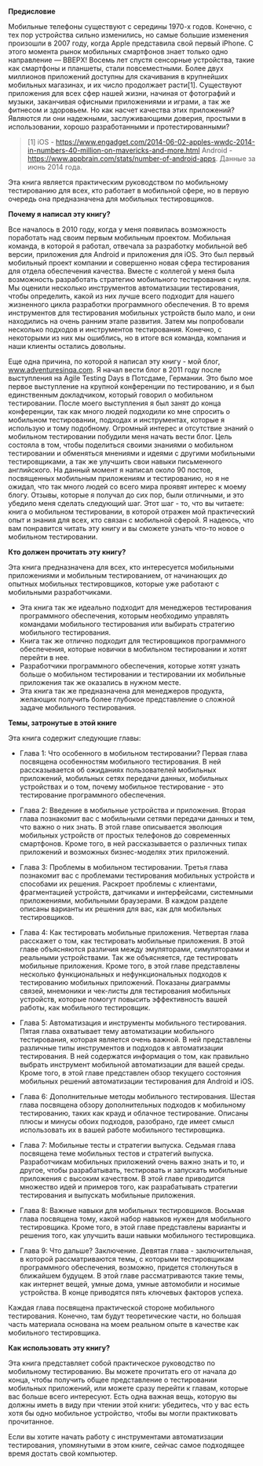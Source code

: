**Предисловие**

Мобильные телефоны существуют с середины 1970-х годов. Конечно, с тех пор устройства сильно изменились, но самые большие
изменения произошли в 2007 году, когда Apple представила свой первый iPhone. С этого момента рынок мобильных смартфонов
знает только одно направление — ВВЕРХ! Восемь лет спустя сенсорные устройства, такие как смартфоны и планшеты, стали
повсеместными. Более двух миллионов приложений доступны для скачивания в крупнейших мобильных магазинах, и их число
продолжает расти[1]. Существуют приложения для всех сфер нашей жизни, начиная от фотографий и музыки, заканчивая офисными
приложениями и играми, а так же фитнесом и здоровьем. Но как насчет качества этих приложений? Являются ли они надежными,
заслуживающими доверия, простыми в использовании, хорошо разработанными и протестированными?

> [1]  iOS - https://www.engadget.com/2014-06-02-apples-wwdc-2014-in-numbers-40-million-on-mavericks-and-more.html 
> Android - https://www.appbrain.com/stats/number-of-android-apps.
> Данные за июнь 2014 года.

Эта книга является практическим руководством по мобильному тестированию для всех, кто работает в мобильной сфере, но в
первую очередь она предназначена для мобильных тестировщиков.

**Почему я написал эту книгу?**

Все началось в 2010 году, когда у меня появилась возможность поработать над своим первым мобильным
проектом. Мобильная команда, в которой я работал, отвечала за разработку мобильной веб версии, приложения для Android и
приложения для iOS. Это был первый мобильный проект компании и совершенно новая сфера тестирования для отдела обеспечения
качества. Вместе с коллегой у меня была возможность разработать стратегию мобильного тестирования с нуля. Мы оценили
несколько инструментов автоматизации тестирования, чтобы определить, какой из них лучше всего подходит для нашего
жизненного цикла разработки программного обеспечения. В то время инструментов для тестирования мобильных устройств было
мало, и они находились на очень ранним этапе развития. Затем мы попробовали несколько подходов и инструментов тестирования.
Конечно, с некоторыми из них мы ошиблись, но в итоге вся команда, компания и наши клиенты остались довольны.

Еще одна причина, по которой я написал эту книгу - мой блог, www.adventuresinqa.com. Я начал вести блог в 2011 году после 
выступления на Agile Testing Days в Потсдаме, Германии. Это было мое первое выступление на крупной конференции по тестированию, 
и я был единственным докладчиком, который говорил о мобильном тестировании. После моего выступления я был занят до конца 
конференции, так как много людей подходили ко мне спросить о мобильном тестировании, подходах и инструментах, которые я 
использую и тому подобному. Огромный интерес и отсутствие знаний о мобильном тестировании побудили меня начать вести блог. 
Цель состояла в том, чтобы поделиться своими знаниями о мобильном тестировании и обменяться мнениями и идеями с другими 
мобильными тестировщиками, а так же улучшить свои навыки письменного английского. На данный момент я написал около 90 постов, 
посвященных мобильным приложениям и тестированию, но я не ожидал, что так много людей со всего мира проявят интерес к 
моему блогу. Отзывы, которые я получал до сих пор, были отличными, и это убедило меня сделать следующий шаг. Этот шаг - то, 
что вы читаете: книга о мобильном тестировании, в которой отражен мой практический опыт и знания для всех, кто связан с 
мобильной сферой. Я надеюсь, что вам понравится читать эту книгу и вы сможете узнать что-то новое о мобильном тестировании.

**Кто должен прочитать эту книгу?**

Эта книга предназначена для всех, кто интересуется мобильными приложениями и мобильным тестированием, от начинающих до 
опытных мобильных тестировщиков, которые уже работают с мобильными разработчиками. 
- Эта книга так же идеально подходит для менеджеров тестирования программного обеспечения, которым необходимо управлять 
командами мобильного тестирования или выбирать стратегию мобильного тестирования. 
- Книга так же отлично подходит для тестировщиков программного обеспечения, которые новички в мобильном тестировании и хотят 
перейти в нее. 
- Разработчики программного обеспечения, которые хотят узнать больше о мобильном тестировании и тестировании их мобильные 
приложения так же оказались в нужном месте.
- Эта книга так же предназначена для менеджеров продукта, желающих получить более глубокое представление о сложной задаче 
мобильного тестирования.

**Темы, затронутые в этой книге**

Эта книга содержит следующие главы:

- Глава 1: Что особенного в мобильном тестировании? 
Первая глава посвящена особенностям мобильного тестирования. В ней рассказывается об ожиданиях пользователей мобильных 
приложений, мобильных сетях передачи данных, мобильных устройствах и о том, почему мобильное тестирование - это 
тестирование программного обеспечения.

- Глава 2: Введение в мобильные устройства и приложения.
Вторая глава познакомит вас с мобильными сетями передачи данных и тем, что важно о них знать. В этой главе описывается 
эволюция мобильных устройств от простых телефонов до современных смартфонов. Кроме того, в ней рассказывается о различных 
типах приложений и возможных бизнес-моделях этих приложений.

- Глава 3: Проблемы в мобильном тестировании.
Третья глава познакомит вас с проблемами тестирования мобильных устройств и способами их решения. Раскроет проблемы с клиентами, 
фрагментацией устройств, датчиками и интерфейсами, системными приложениями, мобильными браузерами. В каждом разделе описаны варианты 
их решения для вас, как для мобильных тестировщиков.

- Глава 4: Как тестировать мобильные приложения.
Четвертая глава расскажет о том, как тестировать мобильные приложения. В этой главе объясняются различия между эмуляторами, 
симуляторами и реальными устройствами. Так же объясняется, где тестировать мобильные приложения. Кроме того, в этой 
главе представлены несколько функциональных и нефункциональных подходов к тестированию мобильных приложений. Показаны диаграммы 
связей, мнемоники и чек-листы для тестирования мобильных устройств, которые помогут повысить эффективность вашей работы, 
как мобильного тестировщик.

- Глава 5: Автоматизация и инструменты мобильного тестирования.
Пятая глава охватывает тему автоматизации мобильного тестирования, которая является очень важной. В ней представлены 
различные типы инструментов и подходов к автоматизации тестирования. В ней содержатся информация о том, как правильно 
выбрать инструмент мобильной автоматизации для вашей среды. Кроме того, в этой главе представлен обзор текущего состояния 
мобильных решений автоматизации тестирования для Android и iOS.

- Глава 6: Дополнительные методы мобильного тестирования.
Шестая глава посвящена обзору дополнительных подходов к мобильному тестированию, таких как крауд и облачное тестирование. 
Описаны плюсы и минусы обоих подходов, разобрано, где имеет смысл использовать их в вашей работе мобильного тестировщика.

- Глава 7: Мобильные тесты и стратегии выпуска.
Седьмая глава посвящена теме мобильных тестов и стратегий выпуска. Разработчикам мобильных приложений очень важно знать 
и то, и другое, чтобы разрабатывать, тестировать и запускать мобильные приложения с высоким качеством. В этой главе 
приводится множество идей и примеров того, как разрабатывать стратегии тестирования и выпускать мобильные приложения.

- Глава 8: Важные навыки для мобильных тестировщиков.
Восьмая глава посвящена тому, какой набор навыков нужен для мобильного тестировщика. Кроме того, в этой главе представлены 
варианты и решения того, как улучшить ваши навыки мобильного тестировщика.

- Глава 9: Что дальше? Заключение.
Девятая глава - заключительная, в которой рассматриваются темы, с которыми тестировщикам программного обеспечения, 
возможно, придется столкнуться в ближайшем будущем. В этой главе рассматриваются такие темы, как интернет вещей, умные дома, 
умные автомобили и носимые устройства. В конце приводятся пять ключевых факторов успеха.

Каждая глава посвящена практической стороне мобильного тестирования. Конечно, там будут теоретические части, но большая 
часть материала основана на моем реальном опыте в качестве как мобильного тестировщика.

**Как использовать эту книгу?**

Эта книга представляет собой практическое руководство по мобильному тестированию. Вы можете прочитать его от начала до 
конца, чтобы получить общее представление о тестировании мобильных приложений, или можете сразу перейти к главам, которые 
вас больше всего интересуют. Есть одна важная вещь, которую вы должны иметь в виду при чтении этой книги: убедитесь, что 
у вас есть хотя бы одно мобильное устройство, чтобы вы могли практиковать прочитанное.

Если вы хотите начать работу с инструментами автоматизации тестирования, упомянутыми в этом книге, сейчас самое подходящее 
время достать свой компьютер.

